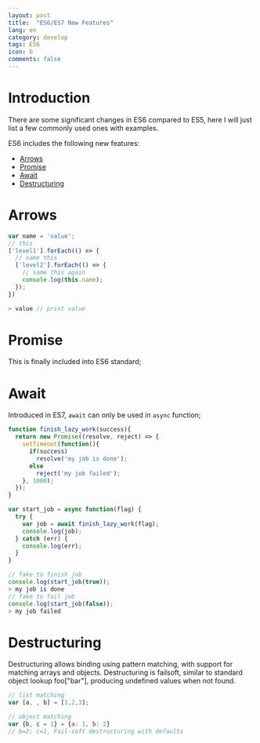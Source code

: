 ```yaml
---
layout: post
title:  "ES6/ES7 New Features"
lang: en
category: develop
tags: ES6
icon: b
comments: false
---
```


# Introduction
There are some significant changes in ES6 compared to ES5, here I will just list a few commonly used ones with examples.

ES6 includes the following new features:
- [Arrows](#arrows)
- [Promise](#promise)
- [Await](#await)
- [Destructuring](#destructuring)


# Arrows

```javascript
var name = 'value';
// this
['level1'].forEach(() => {
  // same this
  ['level2'].forEach(() => {
    // same this again
    console.log(this.name);
  });
})

> value // print value
```


# Promise

This is finally included into ES6 standard;

# Await
Introduced in ES7, `await` can only be used in `async` function;

```javascript
function finish_lazy_work(success){
  return new Promise((resolve, reject) => {
    setTimeout(function(){
      if(success)
        resolve('my job is done');
      else
        reject('my job failed');
    }, 1000);
  });
}

var start_job = async function(flag) {
  try {
    var job = await finish_lazy_work(flag);
    console.log(job);
  } catch (err) {
    console.log(err);
  }
}

// fake to finish job
console.log(start_job(true));
> my job is done
// fake to fail job
console.log(start_job(false));
> my job failed

```

# Destructuring
Destructuring allows binding using pattern matching, with support for matching arrays and objects. Destructuring is failsoft, similar to standard object lookup foo["bar"], producing undefined values when not found.

```javascript
// list matching
var [a, , b] = [1,2,3];

// object matching
var {b, c = 1} = {a: 1, b: 2}
// b=2; c=1, Fail-soft destructuring with defaults
```
